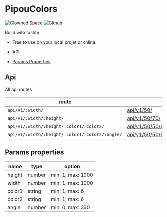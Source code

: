 # PipouColors

![Clowned Space](https://img.shields.io/badge/CLOWNED-SPACE-fca5a5?style=for-the-badge)
[![Github](https://img.shields.io/badge/PipouColors-SPACE-fca5a5?style=for-the-badge&logo=github)](https://github.com/Nobodyno-boop/pipoucolor)

Build with fastify

- Free to use on your local projet or online.

- [API](#api)
- [Params Properties](#params-properties)

## Api

All api routes

| route                                           | sample                                                             | result                                  |
| ----------------------------------------------- | ------------------------------------------------------------------ | --------------------------------------- |
| `api/v1/:width/`                                | [api/v1/50/](api/v1/50/)                                           | ![api](api/v1/50/)                      |
| `api/v1/:width/:height/`                        | [api/v1/50/70/](api/v1/50/70/)                                     | ![api](api/v1/50/70/)                   |
| `api/v1/:width/:height/:color1/:color2/`        | [api/v1/50/50/C1FFD7/FCFFA6](api/v1/50/50/E36387/FCFFA6)           | ![api](api/v1/50/50/E36387/FCFFA6/)     |
| `api/v1/:width/:height/:color1/:color2/:angle/` | [api/v1/50/50/E36387/FCFFA6/180/](api/v1/50/50/E36387/FCFFA6/180/) | ![api](api/v1/50/50/E36387/FCFFA6/180/) |

## Params properties

| name   | type   | option            |
| ------ | ------ | ----------------- |
| height | number | min: 1, max: 1000 |
| width  | number | min: 1, max: 1000 |
| color1 | string | min: 1, max: 6    |
| color2 | string | min: 1, max: 6    |
| angle  | number | min: 0, max: 360  |
